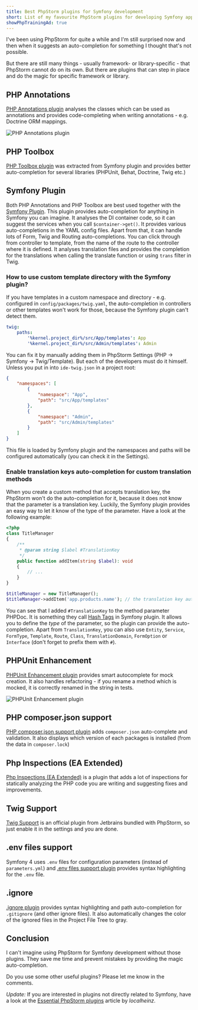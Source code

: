 ```yaml
---
title: Best PhpStorm plugins for Symfony development
short: List of my favourite PhpStorm plugins for developing Symfony applications and two useful tips for Symfony plugin configuration.
showPhpTrainingAd: true 
---
```


I've been using PhpStorm for quite a while and I'm still surprised now and then when it suggests an auto-completion for something I thought that's not possible. 

But there are still many things - usually framework- or library-specific - that PhpStorm cannot do on its own. But there are plugins that can step in place and do the magic for specific framework or library.

## PHP Annotations
[PHP Annotations plugin](https://plugins.jetbrains.com/plugin/7320-php-annotations) analyses the classes which can be used as annotations and provides code-completing when writing annotations - e.g. Doctrine ORM mappings.

![PHP Annotations plugin](/data/2018/2018-11-26-best-phpstorm-plugins-for-symfony/php-annotations.gif)

## PHP Toolbox
[PHP Toolbox plugin](https://plugins.jetbrains.com/plugin/8133-php-toolbox) was extracted from Symfony plugin and provides better auto-completion for several libraries (PHPUnit, Behat, Doctrine, Twig etc.) 

## Symfony Plugin
Both PHP Annotations and PHP Toolbox are best used together with the [Symfony Plugin](https://plugins.jetbrains.com/plugin/7219-symfony-plugin). This plugin provides auto-completion for anything in Symfony you can imagine. It analyses the DI container code, so it can suggest the services when you call `$container->get()`. It provides various auto-completions in the YAML config files. Apart from that, it can handle lots of Form, Twig and Routing auto-completions. You can click through from controller to template, from the name of the route to the controller where it is defined. It analyses translation files and provides the completion for the translations when calling the translate function or using `trans` filter in Twig.

### How to use custom template directory with the Symfony plugin?
If you have templates in a custom namespace and directory - e.g. configured in `config/packages/twig.yaml`, the auto-completion in controllers or other templates won't work for those, because the Symfony plugin can't detect them.

```yaml
twig:
    paths:
        '%kernel.project_dir%/src/App/templates': App
        '%kernel.project_dir%/src/Admin/templates': Admin
``` 

 You can fix it by manually adding them in PhpStorm Settings (PHP -> Symfony -> Twig/Template). But each of the developers must do it himself. Unless you put in into `ide-twig.json` in a project root:

```json
{
    "namespaces": [
        {
            "namespace": "App",
            "path": "src/App/templates"
        },
        {
            "namespace": "Admin",
            "path": "src/Admin/templates"
        }
    ]
}
``` 

This file is loaded by Symfony plugin and the namespaces and paths will be configured automatically (you can check it in the Settings).

### Enable translation keys auto-completion for custom translation methods
When you create a custom method that accepts translation key, the PhpStorm won't do the auto-completion for it, because it does not know that the parameter is a translation key. Luckily, the Symfony plugin provides an easy way to let it know of the type of the parameter. Have a look at the following example:

```php
<?php
class TitleManager
{
    /**
     * @param string $label #TranslationKey
     */
    public function addItem(string $label): void
    {
    	// ...
    }
}

$titleManager = new TitleManager();
$titleManager->addItem('app.products.name'); // the translation key auto-completion will work here 
```

You can see that I added `#TranslationKey` to the method parameter PHPDoc. It is something they call [Hash Tags](https://symfony2-plugin.espend.de/extension/method_parameter.html#hash-tags) in Symfony plugin. It allows you to define the _type_ of the parameter, so the plugin can provide the auto-completion. Apart from `TranslationKey`, you can also use `Entity`, `Service`, `FormType`, `Template`, `Route`, `Class`, `TranslationDomain`, `FormOption` or `Interface` (don't forget to prefix them with `#`).

## PHPUnit Enhancement
[PHPUnit Enhancement plugin](https://plugins.jetbrains.com/plugin/9674-phpunit-enhancement) provides smart autocomplete for mock creation. It also handles refactoring - if you rename a method which is mocked, it is correctly renamed in the string in tests.

![PHPUnit Enhancement plugin](/data/2018/2018-11-26-best-phpstorm-plugins-for-symfony/phpunit-enhancement.gif)

## PHP composer.json support
[PHP composer.json support plugin](https://plugins.jetbrains.com/plugin/7631-php-composer-json-support) adds `composer.json` auto-complete and validation. It also displays which version of each packages is installed (from the data in `composer.lock`)  

## Php Inspections (EA Extended)
[Php Inspections (EA Extended)](https://plugins.jetbrains.com/plugin/7622-php-inspections-ea-extended-) is a plugin that adds a lot of inspections for statically analyzing the PHP code you are writing and suggesting fixes and improvements.

## Twig Support
[Twig Support](https://plugins.jetbrains.com/plugin/7303-twig-support) is an official plugin from Jetbrains bundled with PhpStorm, so just enable it in the settings and you are done.

## .env files support
Symfony 4 uses `.env` files for configuration parameters (instead of `parameters.yml`) and [.env files support plugin](https://plugins.jetbrains.com/plugin/9525--env-files-support) provides syntax highlighting for the `.env` file.

## .ignore
[.ignore plugin](https://plugins.jetbrains.com/plugin/7495--ignore) provides syntax highlighting and path auto-completion for `.gitignore` (and other ignore files). It also automatically changes the color of the ignored files in the Project File Tree to gray.


## Conclusion
I can't imagine using PhpStorm for Symfony development without those plugins. They save me time and prevent mistakes by providing the magic auto-completion. 
 
Do you use some other useful plugins? Please let me know in the comments.

_Update:_ If you are interested in plugins not directly related to Symfony, have a look at the [Essential PhpStorm plugins](https://localheinz.com/blog/2017/10/27/essential-phpstorm-plugins/) article by _localheinz_.
